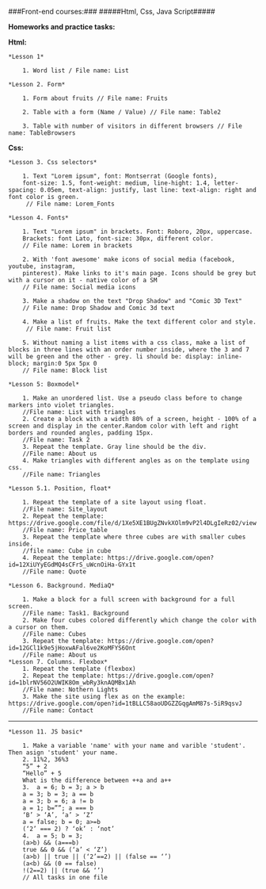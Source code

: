 ###Front-end courses:### #####Html, Css, Java Script#####



**Homeworks and practice tasks:**


**Html:**
	
	*Lesson 1*

		1. Word list / File name: List
	
	*Lesson 2. Form*
		
		1. Form about fruits // File name: Fruits

		2. Table with a form (Name / Value) // File name: Table2

		3. Table with number of visitors in different browsers // File name: TableBrowsers

**Css:**

	*Lesson 3. Css selectors*

		1. Text "Lorem ipsum", font: Montserrat (Google fonts),
		font-size: 1.5, font-weight: medium, line-hight: 1.4, letter-spacing: 0.05em, text-align: justify, last line: text-align: right and font color is green.
		 // File name: Lorem_Fonts
	
	*Lesson 4. Fonts*

		1. Text "Lorem ipsum" in brackets. Font: Roboro, 20px, uppercase.
		Brackets: font Lato, font-size: 30px, different color.
		// File name: Lorem in brackets

		2. With 'font awesome' make icons of social media (facebook, youtube, instagram,
		pinterest). Make links to it's main page. Icons should be grey but with a cursor on it - native color of a SM 
		// File name: Social media icons

		3. Make a shadow on the text "Drop Shadow" and "Comic 3D Text" 
		// File name: Drop Shadow and Comic 3d text
		
		4. Make a list of fruits. Make the text different color and style.
		 // File name: Fruit list
		
		5. Without naming a list items with a css class, make a list of blocks in three lines with an order number inside, where the 3 and 7 will be green and the other - grey. li should be: display: inline-block; margin:0 5px 5px 0 
		// File name: Block list
	
	*Lesson 5: Boxmodel*
		
		1. Make an unordered list. Use a pseudo class before to change markers into violet triangles.
		//File name: List with triangles
		2. Create a block with a width 80% of a screen, height - 100% of a screen and display in the center.Random color with left and right borders and rounded angles, padding 15px.
		//File name: Task 2
		3. Repeat the template. Gray line should be the div.
		//File name: About us
		4. Make triangles with different angles as on the template using css.
		//File name: Triangles
		
	*Lesson 5.1. Position, float*
	
		1. Repeat the template of a site layout using float.
		//File name: Site_layout
		2. Repeat the template: https://drive.google.com/file/d/1Xe5XE1BUgZNvkXOlm9vP2l4DLgIeRz02/view
		//File name: Price_table
		3. Repeat the template where three cubes are with smaller cubes inside.
		//file name: Cube in cube
		4. Repeat the template: https://drive.google.com/open?id=12XiUYyEGdMQ4sCFrS_uWcnOiHa-GYx1t
		//File name: Quote
		
	*Lesson 6. Background. MediaQ*
	
		1. Make a block for a full screen with background for a full screen.
		//File name: Task1. Background
		2. Make four cubes colored differently which change the color with a cursor on them. 
		//File name: Cubes
		3. Repeat the template: https://drive.google.com/open?id=12GCl1k9e5jHoxwAFal6ve2KoMFYS6Ont
		//File name: About us
	*Lesson 7. Columns. Flexbox*
		1. Repeat the template (flexbox)
		2. Repeat the template: https://drive.google.com/open?id=1blrNV56O2UWIK8Om_wbRy3knAQMBx1Ah
		//File name: Nothern Lights
		3. Make the site using flex as on the example: https://drive.google.com/open?id=1tBLLC58aoUDGZZGqgAmM87s-5iR9qsvJ
		//File name: Contact
		
_________________________________

	*Lesson 11. JS basic*
	
		1. Make a variable 'name' with your name and varible 'student'. Then asign 'student' your name.
		2. 11%2, 36%3
		“5” + 2
		“Hello” + 5
		What is the difference between ++a and a++
		3.  a = 6; b = 3; a > b
 		a = 3; b = 3; a == b
 		a = 3; b = 6; a != b
 		a = 1; b=””; a === b
 		‘B’ > ‘A’, ‘a’ > ‘Z’
		a = false; b = 0; a>=b
 		(‘2’ === 2) ? ‘ok’ : ‘not’
		4.  a = 5; b = 3;
 		(a>b) && (a===b)
 		true && 0 && (‘a’ < ‘Z’)
 		(a>b) || true || (‘2’==2) || (false == ‘’)
 		(a<b) && (0 == false)
 		!(2==2) || (true && ‘’)
		// All tasks in one file
		
